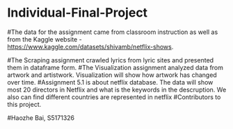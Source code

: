 # Individual-Final-Project

#The data for the assignment came from classroom instruction as well as from the Kaggle website - https://www.kaggle.com/datasets/shivamb/netflix-shows.

#The Scraping assignment crawled lyrics from lyric sites and presented them in dataframe form.
#The Visualization assignment analyzed data from artwork and artistwork. Visualization will show how artwork has changed over time.
#Assignment 5.1 is about netflix database. The data will show most 20 directors in Netflix and what is the keywords in the descruption. We also can find different countries are represented in netflix
#Contributors to this project.

#Haozhe Bai, S5171326
